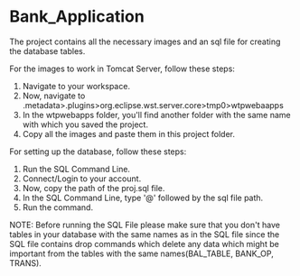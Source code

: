 # Bank_Application
The project contains all the necessary images and an sql file for creating the database tables.

For the images to work in Tomcat Server, follow these steps:
1) Navigate to your workspace.
2) Now, navigate to .metadata>.plugins>org.eclipse.wst.server.core>tmp0>wtpwebaapps
3) In the wtpwebapps folder, you'll find another folder with the same name with which you saved the project.
4) Copy all the images and paste them in this project folder.

For setting up the database, follow these steps:
1) Run the SQL Command Line.
2) Connect/Login to your account.
3) Now, copy the path of the proj.sql file.
4) In the SQL Command Line, type '@' followed by the sql file path.
5) Run the command.

NOTE: Before running the SQL File please make sure that you don't have tables in your database with the same names as in the SQL file since the SQL file contains drop commands which delete any data which might be important from the tables with the same names(BAL_TABLE, BANK_OP, TRANS). 
